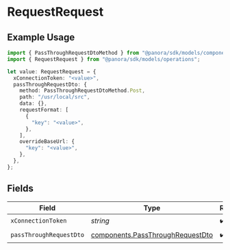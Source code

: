 # RequestRequest

## Example Usage

```typescript
import { PassThroughRequestDtoMethod } from "@panora/sdk/models/components";
import { RequestRequest } from "@panora/sdk/models/operations";

let value: RequestRequest = {
  xConnectionToken: "<value>",
  passThroughRequestDto: {
    method: PassThroughRequestDtoMethod.Post,
    path: "/usr/local/src",
    data: {},
    requestFormat: [
      {
        "key": "<value>",
      },
    ],
    overrideBaseUrl: {
      "key": "<value>",
    },
  },
};
```

## Fields

| Field                                                                                | Type                                                                                 | Required                                                                             | Description                                                                          |
| ------------------------------------------------------------------------------------ | ------------------------------------------------------------------------------------ | ------------------------------------------------------------------------------------ | ------------------------------------------------------------------------------------ |
| `xConnectionToken`                                                                   | *string*                                                                             | :heavy_check_mark:                                                                   | N/A                                                                                  |
| `passThroughRequestDto`                                                              | [components.PassThroughRequestDto](../../models/components/passthroughrequestdto.md) | :heavy_check_mark:                                                                   | N/A                                                                                  |